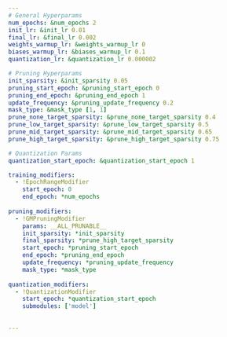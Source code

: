 ```yaml
---
# General Hyperparams
num_epochs: &num_epochs 2
init_lr: &init_lr 0.01
final_lr: &final_lr 0.002
weights_warmup_lr: &weights_warmup_lr 0
biases_warmup_lr: &biases_warmup_lr 0.1
quantization_lr: &quantization_lr 0.000002

# Pruning Hyperparams
init_sparsity: &init_sparsity 0.05
pruning_start_epoch: &pruning_start_epoch 0
pruning_end_epoch: &pruning_end_epoch 1
update_frequency: &pruning_update_frequency 0.2
mask_type: &mask_type [1, 1]
prune_none_target_sparsity: &prune_none_target_sparsity 0.4
prune_low_target_sparsity: &prune_low_target_sparsity 0.5
prune_mid_target_sparsity: &prune_mid_target_sparsity 0.65
prune_high_target_sparsity: &prune_high_target_sparsity 0.75

# Quantization Params
quantization_start_epoch: &quantization_start_epoch 1

training_modifiers:
  - !EpochRangeModifier
    start_epoch: 0
    end_epoch: *num_epochs
    
pruning_modifiers:
  - !GMPruningModifier
    params: __ALL_PRUNABLE__
    init_sparsity: *init_sparsity
    final_sparsity: *prune_high_target_sparsity
    start_epoch: *pruning_start_epoch
    end_epoch: *pruning_end_epoch
    update_frequency: *pruning_update_frequency
    mask_type: *mask_type
             
quantization_modifiers:
  - !QuantizationModifier
    start_epoch: *quantization_start_epoch
    submodules: ['model']
    
    
---
```

